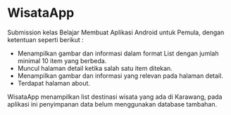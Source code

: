 # WisataApp

Submission kelas Belajar Membuat Aplikasi Android untuk Pemula, dengan ketentuan seperti berikut :

- Menampilkan gambar dan informasi dalam format List dengan jumlah minimal 10 item yang berbeda.
- Muncul halaman detail ketika salah satu item ditekan. 
- Menampilkan gambar dan informasi yang relevan pada halaman detail. 
- Terdapat halaman about.

WisataApp menampilkan list destinasi wisata yang ada di Karawang, pada aplikasi ini penyimpanan data belum menggunakan database tambahan.


